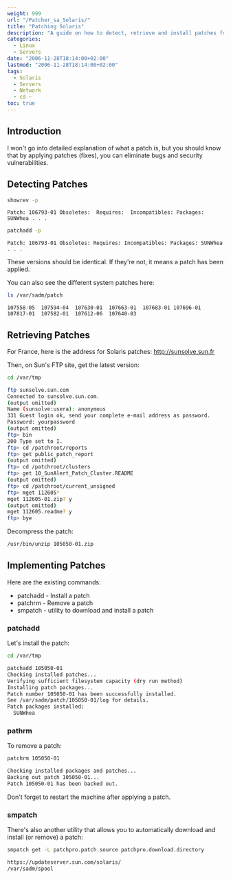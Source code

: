 ```yaml
---
weight: 999
url: "/Patcher_sa_Solaris/"
title: "Patching Solaris"
description: "A guide on how to detect, retrieve and install patches for Solaris systems."
categories: 
  - Linux
  - Servers
date: "2006-11-28T18:14:00+02:00"
lastmod: "2006-11-28T18:14:00+02:00"
tags: 
  - Solaris
  - Servers
  - Network
  - cd ~
toc: true
---
```


## Introduction

I won't go into detailed explanation of what a patch is, but you should know that by applying patches (fixes), you can eliminate bugs and security vulnerabilities.

## Detecting Patches

```bash
showrev -p
```

```
Patch: 106793-01 Obsoletes:  Requires:  Incompatibles: Packages: SUNWhea . . .
```

```bash
patchadd -p
```

```
Patch: 106793-01 Obsoletes: Requires: Incompatibles: Packages: SUNWhea 
. . .
```

These versions should be identical. If they're not, it means a patch has been applied.

You can also see the different system patches here:

```bash
ls /var/sadm/patch
```

```
107558-05  107594-04  107630-01  107663-01  107683-01 107696-01
107817-01  107582-01  107612-06  107640-03
```

## Retrieving Patches

For France, here is the address for Solaris patches: http://sunsolve.sun.fr

Then, on Sun's FTP site, get the latest version:

```bash
cd /var/tmp
```

```bash
ftp sunsolve.sun.com
Connected to sunsolve.sun.com.
(output omitted)
Name (sunsolve:usera): anonymous
331 Guest login ok, send your complete e-mail address as password.
Password: yourpassword
(output omitted)
ftp> bin
200 Type set to I.
ftp> cd /patchroot/reports
ftp> get public_patch_report
(output omitted)
ftp> cd /patchroot/clusters
ftp> get 10_SunAlert_Patch_Cluster.README
(output omitted)
ftp> cd /patchroot/current_unsigned
ftp> mget 112605*
mget 112605-01.zip? y
(output omitted)
mget 112605.readme? y
ftp> bye
```

Decompress the patch:

```bash
/usr/bin/unzip 105050-01.zip
```

## Implementing Patches

Here are the existing commands:

- patchadd - Install a patch
- patchrm - Remove a patch
- smpatch - utility to download and install a patch

### patchadd

Let's install the patch:

```bash
cd /var/tmp
```

```bash
patchadd 105050-01
Checking installed patches...
Verifying sufficient filesystem capacity (dry run method)
Installing patch packages...
Patch number 105050-01 has been successfully installed.
See /var/sadm/patch/105050-01/log for details.
Patch packages installed:
  SUNWhea
```

### pathrm

To remove a patch:

```bash
patchrm 105050-01
```

```bash
Checking installed packages and patches...
Backing out patch 105050-01...
Patch 105050-01 has been backed out.
```

Don't forget to restart the machine after applying a patch.

### smpatch

There's also another utility that allows you to automatically download and install (or remove) a patch:

```bash
smpatch get -L patchpro.patch.source patchpro.download.directory
```

```bash
https://updateserver.sun.com/solaris/
/var/sadm/spool
```
